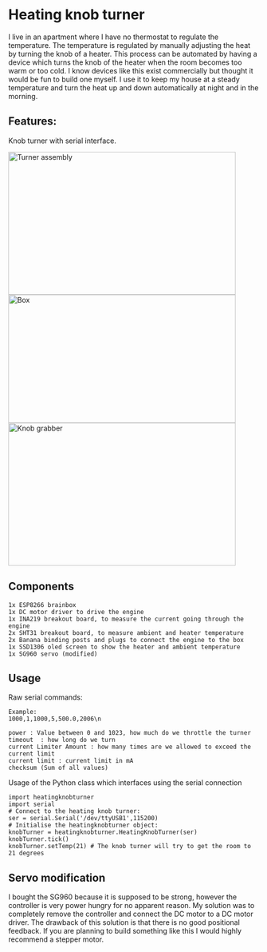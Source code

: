 # Heating knob turner

I live in an apartment  where I have no thermostat to regulate the temperature.
The temperature is regulated by manually adjusting the heat by turning the knob of a heater. This process can be automated by having a device which turns the knob of the heater when the room becomes too warm or too cold.
I know devices like this exist commercially but thought it would be fun to build one myself. I use it to keep my house at a steady temperature and
turn the heat up and down automatically at night and in the morning.

## Features:
Knob turner with serial interface.

<img alt="Turner assembly" src="http://buysdb.nl/projects/knobturner/assembly_knob.jpg" width="456" height="286">
<img alt="Box" src="http://buysdb.nl/projects/knobturner/box.jpg" width="456" height="257">
<img alt="Knob grabber" src="http://buysdb.nl/projects/knobturner/grabber.jpg" width="456" height="286">

## Components
```
1x ESP8266 brainbox
1x DC motor driver to drive the engine
1x INA219 breakout board, to measure the current going through the engine
2x SHT31 breakout board, to measure ambient and heater temperature
2x Banana binding posts and plugs to connect the engine to the box
1x SSD1306 oled screen to show the heater and ambient temperature
1x SG960 servo (modified)
```

## Usage

Raw serial commands:
```
Example:
1000,1,1000,5,500.0,2006\n

power : Value between 0 and 1023, how much do we throttle the turner
timeout  : how long do we turn
current Limiter Amount : how many times are we allowed to exceed the current limit
current limit : current limit in mA
checksum (Sum of all values)
```

Usage of the Python class which interfaces using the serial connection
```
import heatingknobturner
import serial
# Connect to the heating knob turner:
ser = serial.Serial('/dev/ttyUSB1',115200)
# Initialise the heatingknobturner object:
knobTurner = heatingknobturner.HeatingKnobTurner(ser)
knobTurner.tick()
knobTurner.setTemp(21) # The knob turner will try to get the room to 21 degrees
```

## Servo modification
I bought the SG960 because it is supposed to be strong, however the controller is very power hungry for no apparent reason.
My solution was to completely remove the controller and connect the DC motor to a DC motor driver.
The drawback of this solution is that there is no good positional feedback. If you are planning to build something like this I would highly recommend a stepper motor. 

